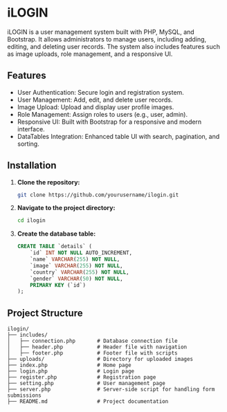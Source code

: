# iLOGIN

iLOGIN is a user management system built with PHP, MySQL, and Bootstrap. It allows administrators to manage users, including adding, editing, and deleting user records. The system also includes features such as image uploads, role management, and a responsive UI.

## Features

- User Authentication: Secure login and registration system.
- User Management: Add, edit, and delete user records.
- Image Upload: Upload and display user profile images.
- Role Management: Assign roles to users (e.g., user, admin).
- Responsive UI: Built with Bootstrap for a responsive and modern interface.
- DataTables Integration: Enhanced table UI with search, pagination, and sorting.

## Installation

1. **Clone the repository:**
   ```bash
   git clone https://github.com/yourusername/ilogin.git
   ```

2. **Navigate to the project directory:**
   ```bash
   cd ilogin
   ```

3. **Create the database table:**
   ```sql
   CREATE TABLE `details` (
       `id` INT NOT NULL AUTO_INCREMENT,
       `name` VARCHAR(255) NOT NULL,
       `image` VARCHAR(255) NOT NULL,
       `country` VARCHAR(255) NOT NULL,
       `gender` VARCHAR(50) NOT NULL,
       PRIMARY KEY (`id`)
   );
   ```

## Project Structure

```
ilogin/
├── includes/
│   ├── connection.php       # Database connection file
│   ├── header.php           # Header file with navigation
│   ├── footer.php           # Footer file with scripts
├── uploads/                 # Directory for uploaded images
├── index.php                # Home page
├── login.php                # Login page
├── register.php             # Registration page
├── setting.php              # User management page
├── server.php               # Server-side script for handling form submissions
├── README.md                # Project documentation
```

